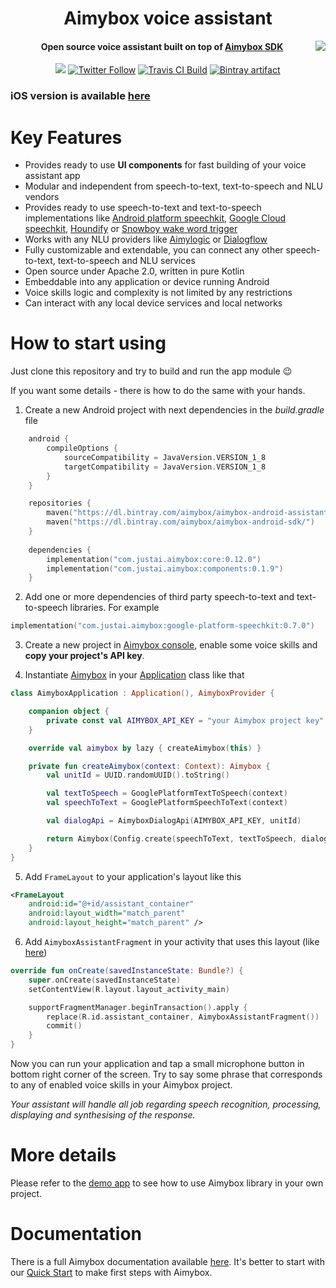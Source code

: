 <h1 align="center">Aimybox voice assistant</h1>
<a href="https://aimybox.com"><img src="https://i.imgur.com/qyCxMmO.gif" align="right"></a>

<h4 align="center">Open source voice assistant built on top of <a href="https://github.com/just-ai/aimybox-android-sdk">Aimybox SDK</a></h4>

<p align="center">
    <a href="https://gitter.im/aimybox/community"><img src="https://badges.gitter.im/amitmerchant1990/electron-markdownify.svg"></a>
    <a href="https://twitter.com/intent/follow?screen_name=aimybox"><img alt="Twitter Follow" src="https://img.shields.io/twitter/follow/aimybox.svg?label=Follow%20on%20Twitter&style=popout"></a>
    <a href="https://travis-ci.com/just-ai/aimybox-android-assistant"><img alt="Travis CI Build" src="https://api.travis-ci.org/just-ai/aimybox-android-assistant.svg?branch=master"></a>
    <a href="https://bintray.com/aimybox/aimybox-android-assistant/components/"><img alt="Bintray artifact" src="https://api.bintray.com/packages/aimybox/aimybox-android-assistant/components/images/download.svg"></a>
    
### iOS version is available [here](https://github.com/just-ai/aimybox-ios-assistant)

# Key Features

* Provides ready to use **UI components** for fast building of your voice assistant app
* Modular and independent from speech-to-text, text-to-speech and NLU vendors
* Provides ready to use speech-to-text and text-to-speech implementations like [Android platform speechkit](https://github.com/just-ai/aimybox-android-sdk/tree/master/google-platform-speechkit), [Google Cloud speechkit](https://github.com/just-ai/aimybox-android-sdk/tree/master/google-cloud-speechkit), [Houndify](https://github.com/just-ai/aimybox-android-sdk/tree/master/houndify-speechkit) or [Snowboy wake word trigger](https://github.com/just-ai/aimybox-android-sdk/tree/master/snowboy-speechkit)
* Works with any NLU providers like [Aimylogic](https://help.aimybox.com/en/article/aimylogic-webhook-5quhb1/) or [Dialogflow](https://help.aimybox.com/en/article/dialogflow-agent-cqdvjn/)
* Fully customizable and extendable, you can connect any other speech-to-text, text-to-speech and NLU services
* Open source under Apache 2.0, written in pure Kotlin
* Embeddable into any application or device running Android
* Voice skills logic and complexity is not limited by any restrictions
* Can interact with any local device services and local networks

# How to start using

Just clone this repository and try to build and run the app module 😉

If you want some details - there is how to do the same with your hands.

1. Create a new Android project with next dependencies in the _build.gradle_ file

```kotlin
    android {
        compileOptions {
            sourceCompatibility = JavaVersion.VERSION_1_8
            targetCompatibility = JavaVersion.VERSION_1_8
        }
    }

    repositories {
        maven("https://dl.bintray.com/aimybox/aimybox-android-assistant/")
        maven("https://dl.bintray.com/aimybox/aimybox-android-sdk/")
    }
    
    dependencies {
        implementation("com.justai.aimybox:core:0.12.0")
        implementation("com.justai.aimybox:components:0.1.9")
    }
```


2. Add one or more dependencies of third party speech-to-text and text-to-speech libraries. For example

```kotlin
implementation("com.justai.aimybox:google-platform-speechkit:0.7.0")
```

3. Create a new project in [Aimybox console](https://app.aimybox.com), enable some voice skills and **copy your project's API key**.

4. Instantiate [Aimybox](https://github.com/just-ai/aimybox-android-sdk/blob/master/core/src/main/java/com/justai/aimybox/Aimybox.kt) in your [Application](https://github.com/just-ai/aimybox-android-assistant/blob/master/app/src/main/java/com/justai/aimybox/assistant/AimyboxApplication.kt) class like that

```kotlin
class AimyboxApplication : Application(), AimyboxProvider {

    companion object {
        private const val AIMYBOX_API_KEY = "your Aimybox project key"
    }

    override val aimybox by lazy { createAimybox(this) }

    private fun createAimybox(context: Context): Aimybox {
        val unitId = UUID.randomUUID().toString()

        val textToSpeech = GooglePlatformTextToSpeech(context)
        val speechToText = GooglePlatformSpeechToText(context)

        val dialogApi = AimyboxDialogApi(AIMYBOX_API_KEY, unitId)

        return Aimybox(Config.create(speechToText, textToSpeech, dialogApi))
    }
}
```

5. Add `FrameLayout` to your application's layout like this

```xml
<FrameLayout
    android:id="@+id/assistant_container"
    android:layout_width="match_parent"
    android:layout_height="match_parent" />
```

6. Add `AimyboxAssistantFragment` in your activity that uses this layout (like [here](https://github.com/just-ai/aimybox-android-assistant/blob/master/app/src/main/java/com/justai/aimybox/assistant/MainActivity.kt))

```kotlin
override fun onCreate(savedInstanceState: Bundle?) {
    super.onCreate(savedInstanceState)
    setContentView(R.layout.layout_activity_main)

    supportFragmentManager.beginTransaction().apply {
        replace(R.id.assistant_container, AimyboxAssistantFragment())
        commit()
    }
}
```

Now you can run your application and tap a small microphone button in bottom right corner of the screen.
Try to say some phrase that corresponds to any of enabled voice skills in your Aimybox project.

_Your assistant will handle all job regarding speech recognition, processing, displaying and synthesising of the response._

# More details

Please refer to the [demo app](https://github.com/just-ai/aimybox-android-assistant/tree/master/app) to see how to use Aimybox library in your own project.

# Documentation

There is a full Aimybox documentation available [here](https://help.aimybox.com). It's better to start with our [Quick Start](https://help.aimybox.com/en/article/quick-start-s9rswy/) to make first steps with Aimybox.
